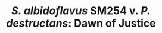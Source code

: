 ---
title: "<i>S. albidoflavus</i> SM254 v. <i>P. destructans</i>: Dawn of Justice"
collection: research
from: 2025-04-01
to: 2025-04-01
info: "Russian Science Foundation project [№ 25-24-00351](https://rscf.ru/en/project/25-24-00351/)"
venue: "Don State Technical University"
logo: "<img src='/images/research/AntiPd_SM254.png' width='500px'>"
external_url: https://github.com/PopovIILab/AntiPd_SM254
---